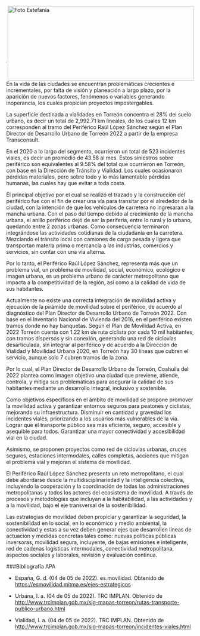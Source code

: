 
<p>
   <a title="ir a Otras Publicaciones" href="http://www.trcimplan.gob.mx/autores/estefania-rodriguez-schott.html"><img class="img-responsive contenido-imagen" src="../imagenes/128/arq-estefania-rodriguez-schott-top5.png" align="right" alt="Foto Estefanía" width="500" height="200"></a>
</p>

</br></br></br></br></br></br></br></br>

---

En la vida de las ciudades se encuentran problemáticas crecientes e incrementales, por falta de visión y planeación a largo plazo, por la aparición de nuevos factores, fenómenos o variables generando inoperancia, los cuales propician proyectos impostergables.

La superficie destinada a vialidades en Torreón concentra el 28% del suelo urbano, es decir un total de 2,992.71 km lineales, de los cuales 12 km corresponden al tramo del Periférico Raúl López Sánchez según el Plan Director de Desarrollo Urbano de Torreón 2022 a partir de la empresa Transconsult.

En el 2020 a lo largo del segmento, ocurrieron un total de 523 incidentes viales, es decir un promedio de 43.58 al mes. Estos siniestros sobre periférico son equivalentes al 9.58% del total que ocurrieron en Torreón, con base en la Dirección de Tránsito y Vialidad. Los cuales ocasionaron pérdidas materiales, pero sobre todo y lo más lamentable pérdidas humanas, las cuales hay que evitar a toda costa.

El principal objetivo por el cual se realizó el trazado y la construcción del periférico fue con el fin de crear una vía para transitar por el alrededor de la ciudad, con la intención de que los vehículos de carretera no ingresaran a la mancha urbana. Con el paso del tiempo debido al crecimiento de la mancha urbana, el anillo periférico dejó de ser la periferia, entre lo rural y lo urbano, quedando entre 2 zonas urbanas. Como consecuencia terminaron integrándose las actividades cotidianas de la ciudadanía en la carretera. Mezclando el tránsito local con camiones de carga pesada y ligera que transportan materia prima o mercancía a las industrias, comercios y servicios, sin contar con una vía alterna.

Por lo tanto, el Periférico Raúl López Sánchez, representa más que un problema vial, un problema de movilidad, social, económico, ecológico e imagen urbana, es un problema urbano de carácter metropolitano que impacta a la competitividad de la región, así como a la calidad de vida de sus habitantes.

Actualmente no existe una correcta integración de movilidad activa y ejecución de la pirámide de movilidad sobre el periférico, de acuerdo al diagnóstico del Plan Director  de Desarrollo Urbano de Torreón 2022. Con base en el Inventario Nacional de Vivienda del 2016, en el periférico existen tramos donde no hay banquetas. Según el Plan de Movilidad Activa, en 2022 Torreón cuenta con 1.22 km de ruta ciclista por cada 10 mil habitantes, con tramos dispersos y sin conexión, generando una red de ciclovías desarticulada, sin integrar al periférico y de acuerdo a la Dirección de Vialidad y Movilidad Urbana 2020, en Torreón hay 30 líneas que cubren el servicio, aunque solo 7 cubren tramos de la zona.

Por lo cual, el Plan Director de Desarrollo Urbano de Torreón, Coahuila del 2022 plantea como imagen objetivo una ciudad que previene, atiende, controla, y mitiga sus problemáticas para asegurar la calidad de sus habitantes mediante un desarrollo integral, inclusivo y sostenible.

Como objetivos específicos en el ámbito de movilidad se propone promover la movilidad activa y garantizar entornos seguros para peatones y ciclistas, mejorando su infraestructura. Disminuir en cantidad y gravedad los incidentes viales, priorizando a los usuarios más vulnerables de la vía. Lograr que el transporte público sea más eficiente, seguro, accesible y asequible para todos. Garantizar una mayor conectividad y accesibilidad vial en la ciudad.

Asimismo, se proponen proyectos como red de ciclovías urbanas, cruces seguros, estaciones intermodales, calles completas, acciones que mitigan el problema vial y mejoran el sistema de movilidad.

El Periférico Raúl López Sánchez presenta un reto metropolitano, el cual debe abordarse desde la multidisciplinariedad y la inteligencia colectiva, incluyendo la cooperación y la coordinación de todas las administraciones metropolitanas y todos los actores del ecosistema de movilidad. A través de procesos y metodologías que incluyan a la habitabilidad, a las actividades y a la movilidad, bajo el eje transversal de la sostenibilidad.

Las estrategias de movilidad deben propiciar y garantizar la seguridad, la sostenibilidad en lo social, en lo económico y medio ambiental, la conectividad y estas a su vez deben generar ejes que desarrollen líneas de actuación y medidas concretas tales como: nuevas políticas públicas inversoras, movilidad segura, incluyente, de bajas emisiones e inteligente, red de cadenas logísticas intermodales, conectividad metropolitana, aspectos sociales y laborales, revisión y evaluación continua.


###Bibliografía APA

- España, G. d. (04 de 05 de 2022). es.movilidad. Obtenido de https://esmovilidad.mitma.es/ejes-estrategicos

- Urbana, I. a. (04 de 05 de 2022). TRC IMPLAN. Obtenido de http://www.trcimplan.gob.mx/sig-mapas-torreon/rutas-transporte-publico-urbano.html

- Vialidad, I. a. (04 de 05 de 2022). TRC IMPLAN. Obtenido de http://www.trcimplan.gob.mx/sig-mapas-torreon/incidentes-viales.html
